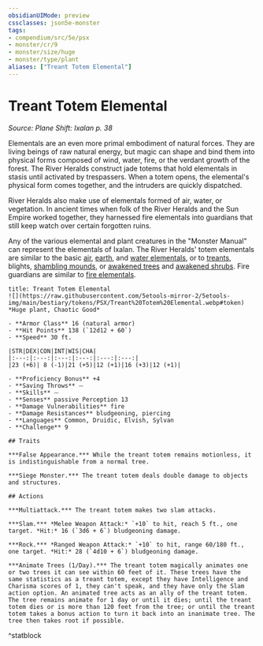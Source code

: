 ```yaml
---
obsidianUIMode: preview
cssclasses: json5e-monster
tags:
- compendium/src/5e/psx
- monster/cr/9
- monster/size/huge
- monster/type/plant
aliases: ["Treant Totem Elemental"]
---
```

# Treant Totem Elemental
*Source: Plane Shift: Ixalan p. 38*  

Elementals are an even more primal embodiment of natural forces. They are living beings of raw natural energy, but magic can shape and bind them into physical forms composed of wind, water, fire, or the verdant growth of the forest. The River Heralds construct jade totems that hold elementals in stasis until activated by trespassers. When a totem opens, the elemental's physical form comes together, and the intruders are quickly dispatched.

River Heralds also make use of elementals formed of air, water, or vegetation. In ancient times when folk of the River Heralds and the Sun Empire worked together, they harnessed fire elementals into guardians that still keep watch over certain forgotten ruins.

Any of the various elemental and plant creatures in the "Monster Manual" can represent the elementals of Ixalan. The River Heralds' totem elementals are similar to the basic [air](/Systems/5e/bestiary/elemental/air-elemental.md), [earth](/Systems/5e/bestiary/elemental/earth-elemental.md), and [water elementals](/Systems/5e/bestiary/elemental/water-elemental.md), or to [treants](/Systems/5e/bestiary/plant/treant.md), blights, [shambling mounds](/Systems/5e/bestiary/plant/shambling-mound.md), or [awakened trees](/Systems/5e/bestiary/plant/awakened-tree.md) and [awakened shrubs](/Systems/5e/bestiary/plant/awakened-shrub.md). Fire guardians are similar to [fire elementals](/Systems/5e/bestiary/elemental/fire-elemental.md).

```ad-statblock
title: Treant Totem Elemental
![](https://raw.githubusercontent.com/5etools-mirror-2/5etools-img/main/bestiary/tokens/PSX/Treant%20Totem%20Elemental.webp#token)
*Huge plant, Chaotic Good*

- **Armor Class** 16 (natural armor)
- **Hit Points** 138 (`12d12 + 60`)
- **Speed** 30 ft.

|STR|DEX|CON|INT|WIS|CHA|
|:---:|:---:|:---:|:---:|:---:|:---:|
|23 (+6)| 8 (-1)|21 (+5)|12 (+1)|16 (+3)|12 (+1)|

- **Proficiency Bonus** +4
- **Saving Throws** ⏤
- **Skills** ⏤
- **Senses** passive Perception 13
- **Damage Vulnerabilities** fire
- **Damage Resistances** bludgeoning, piercing
- **Languages** Common, Druidic, Elvish, Sylvan
- **Challenge** 9

## Traits

***False Appearance.*** While the treant totem remains motionless, it is indistinguishable from a normal tree.

***Siege Monster.*** The treant totem deals double damage to objects and structures.

## Actions

***Multiattack.*** The treant totem makes two slam attacks.

***Slam.*** *Melee Weapon Attack:* `+10` to hit, reach 5 ft., one target. *Hit:* 16 (`3d6 + 6`) bludgeoning damage.

***Rock.*** *Ranged Weapon Attack:* `+10` to hit, range 60/180 ft., one target. *Hit:* 28 (`4d10 + 6`) bludgeoning damage.

***Animate Trees (1/Day).*** The treant totem magically animates one or two trees it can see within 60 feet of it. These trees have the same statistics as a treant totem, except they have Intelligence and Charisma scores of 1, they can't speak, and they have only the Slam action option. An animated tree acts as an ally of the treant totem. The tree remains animate for 1 day or until it dies; until the treant totem dies or is more than 120 feet from the tree; or until the treant totem takes a bonus action to turn it back into an inanimate tree. The tree then takes root if possible.
```
^statblock
